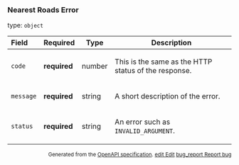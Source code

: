 <!--- This is a generated file, do not edit! -->
<!--- [START maps_http_schema_nearestroadserror] -->
<h3 class="schema-object" id="NearestRoadsError">Nearest Roads Error</h3>

type: `object`

| Field     | Required     | Type   | Description                                                                                                |
| :-------- | ------------ | ------ | ---------------------------------------------------------------------------------------------------------- |
| `code`    | **required** | number | <div class="nonref-property-description"><p>This is the same as the HTTP status of the response.</p></div> |
| `message` | **required** | string | <div class="nonref-property-description"><p>A short description of the error.</p></div>                    |
| `status`  | **required** | string | <div class="nonref-property-description"><p>An error such as <code>INVALID_ARGUMENT</code>.</p></div>      |

<p style="text-align: right; font-size: smaller;">Generated from the <a class="gc-analytics-event" data-category="GMP" data-label="openapi-github" href="https://github.com/googlemaps/openapi-specification" title="Google Maps Platform OpenAPI Specification" class="external">OpenAPI specification</a>.
 <a class="gc-analytics-event" data-category="GMP" data-label="openapi-github" href="https://github.com/googlemaps/openapi-specification/blob/main/specification/schema" title="Edit on GitHub"><span class="material-icons">edit</span> Edit</a>
 <a class="gc-analytics-event" data-category="GMP" data-label="openapi-github" href="https://github.com/googlemaps/openapi-specification/issues/new?assignees=&labels=type%3A+bug%2C+triage+me&template=bug_report.md&title=[schema] Bug - NearestRoadsError" title="File bug for schema on GitHub"><span class="material-icons">bug_report</span> Report bug</a>
</p>

<!--- [END maps_http_schema_nearestroadserror] -->
